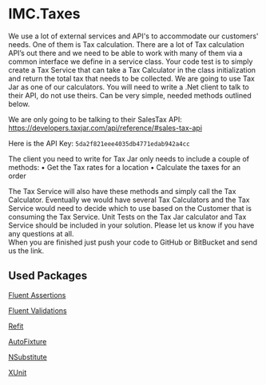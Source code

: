 # IMC.Taxes

We use a lot of external services and API's to accommodate our customers' needs.  One of them is Tax calculation.  There are a lot of Tax calculation API’s out there and we need to be able to work with many of them via a common interface we define in a service class.
Your code test is to simply create a Tax Service that can take a Tax Calculator in the class initialization and return the total tax that needs to be collected.
We are going to use Tax Jar as one of our calculators.  You will need to write a .Net client to talk to their API, do not use theirs.  Can be very simple, needed methods outlined below.

We are only going to be talking to their SalesTax API:
https://developers.taxjar.com/api/reference/#sales-tax-api

Here is the API Key:
`5da2f821eee4035db4771edab942a4cc`

The client you need to write for Tax Jar only needs to include a couple of methods:
•	Get the Tax rates for a location
•	Calculate the taxes for an order

The Tax Service will also have these methods and simply call the Tax Calculator.  Eventually we would have several Tax Calculators and the Tax Service would need to decide which to use based on the Customer that is consuming the Tax Service. 
Unit Tests on the Tax Jar calculator and Tax Service should be included in your solution.
Please let us know if you have any questions at all.  
When you are finished just push your code to GitHub or BitBucket and send us the link.


## Used Packages

[Fluent Assertions](https://fluentassertions.com/)

[Fluent Validations](https://fluentvalidation.net/)

[Refit](https://github.com/reactiveui/refit)

[AutoFixture](https://github.com/AutoFixture/AutoFixture)

[NSubstitute](https://nsubstitute.github.io/help/getting-started/)

[XUnit](https://xunit.net/)
